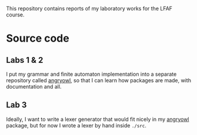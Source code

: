 This repository contains reports of my laboratory works for the LFAF course.

# Source code

## Labs 1 & 2

I put my grammar and finite automaton implementation into a separate repository called [angryowl](https://github.com/shunlog/angryowl),
so that I can learn how packages are made, with documentation and all.

## Lab 3

Ideally, I want to write a lexer generator that would fit nicely in my [angryowl](https://github.com/shunlog/angryowl) package,
but for now I wrote a lexer by hand inside `./src`.
